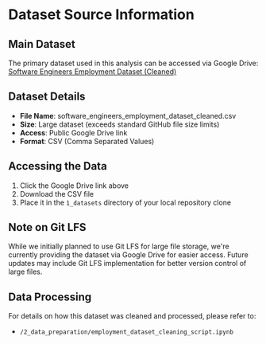 # Dataset Source Information

## Main Dataset
The primary dataset used in this analysis can be accessed via Google Drive:
[Software Engineers Employment Dataset (Cleaned)](https://drive.google.com/file/d/13S9KWvOleAu-V_32Cpyrn8KHm1BnURN0/view?usp=sharing)

## Dataset Details
- **File Name**: software_engineers_employment_dataset_cleaned.csv
- **Size**: Large dataset (exceeds standard GitHub file size limits)
- **Access**: Public Google Drive link
- **Format**: CSV (Comma Separated Values)

## Accessing the Data
1. Click the Google Drive link above
2. Download the CSV file
3. Place it in the `1_datasets` directory of your local repository clone

## Note on Git LFS
While we initially planned to use Git LFS for large file storage, we're currently providing the dataset via Google Drive for easier access. Future updates may include Git LFS implementation for better version control of large files.

## Data Processing
For details on how this dataset was cleaned and processed, please refer to:
- `/2_data_preparation/employment_dataset_cleaning_script.ipynb`
